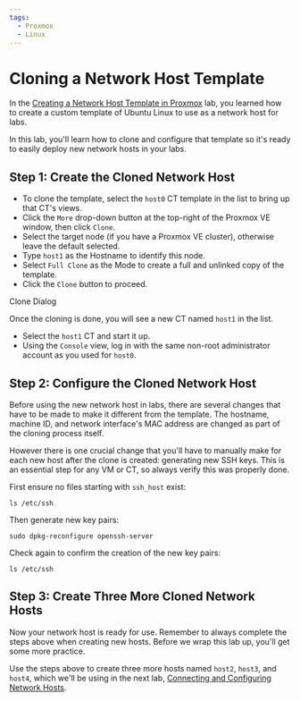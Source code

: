 ```yaml
---
tags:
  - Proxmox
  - Linux
---
```


# Cloning a Network Host Template

In the [Creating a Network Host Template in Proxmox](creating-a-network-host-template-in-proxmox.md)
lab, you learned how to create a custom template of Ubuntu Linux to use as a network host
for labs.

In this lab, you'll learn how to clone and configure that template so it's ready
to easily deploy new network hosts in your labs.

## Step 1: Create the Cloned Network Host

* To clone the template, select the `host0` CT template in the list to bring up
that CT's views.
* Click the `More` drop-down button at the top-right of the Proxmox VE window, then
click `Clone`.
* Select the target node (if you have a Proxmox VE cluster), otherwise leave the
default selected.
* Type `host1` as the Hostname to identify this node.
* Select `Full Clone` as the Mode to create a full and unlinked copy of the template.
* Click the `Clone` button to proceed.

Clone Dialog

Once the cloning is done, you will see a new CT named `host1` in the list.

* Select the `host1` CT and start it up.
* Using the `Console` view, log in with the same non-root administrator account
as you used for `host0`.

## Step 2: Configure the Cloned Network Host

Before using the new network host in labs, there are several changes that have to
be made to make it different from the template. The hostname, machine ID, and
network interface's MAC address are changed as part of the cloning process itself.

However there is one crucial change that you'll have to manually make for each new
host after the clone is created: generating new SSH keys. This is an essential step for any VM or CT, so always verify this was properly done.

First ensure no files starting with `ssh_host` exist:

```
ls /etc/ssh
```

Then generate new key pairs:

```
sudo dpkg-reconfigure openssh-server
```

Check again to confirm the creation of the new key pairs:

```
ls /etc/ssh
```

## Step 3: Create Three More Cloned Network Hosts

Now your network host is ready for use. Remember to always complete the steps above
when creating new hosts. Before we wrap this lab up, you'll get some more practice.

Use the steps above to create three more hosts named `host2`, `host3`, and `host4`,
which we'll be using in the next lab,
[Connecting and Configuring Network Hosts](connecting-and-configuring-network-hosts-in-proxmox.md).
